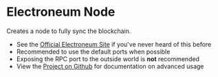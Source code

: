 # Electroneum Node

Creates a node to fully sync the blockchain.

- See the [Official Electroneum Site](https://electroneum.com/) if you've never heard of this before
- Recommended to use the default ports when possible
- Exposing the RPC port to the outside world is **not** recommended
- View the [Project on Github](https://github.com/jc21/docker-electroneumd) for documentation on advanced usage
